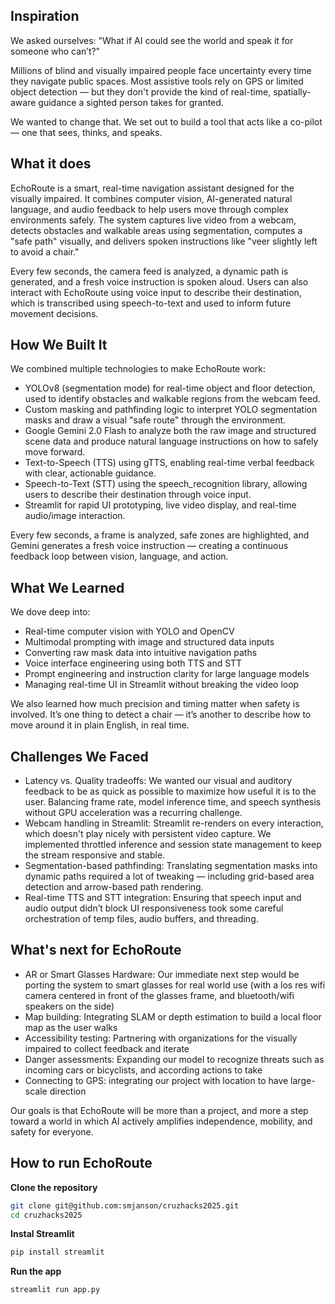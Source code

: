 ## Inspiration
We asked ourselves:
"What if AI could see the world and speak it for someone who can’t?"

Millions of blind and visually impaired people face uncertainty every time they navigate public spaces. Most assistive tools rely on GPS or limited object detection — but they don't provide the kind of real-time, spatially-aware guidance a sighted person takes for granted.

We wanted to change that.
We set out to build a tool that acts like a co-pilot — one that sees, thinks, and speaks.

## What it does

EchoRoute is a smart, real-time navigation assistant designed for the visually impaired. It combines computer vision, AI-generated natural language, and audio feedback to help users move through complex environments safely. The system captures live video from a webcam, detects obstacles and walkable areas using segmentation, computes a "safe path" visually, and delivers spoken instructions like "veer slightly left to avoid a chair."

Every few seconds, the camera feed is analyzed, a dynamic path is generated, and a fresh voice instruction is spoken aloud. Users can also interact with EchoRoute using voice input to describe their destination, which is transcribed using speech-to-text and used to inform future movement decisions.

## How We Built It
We combined multiple technologies to make EchoRoute work:
* YOLOv8 (segmentation mode) for real-time object and floor detection, used to identify obstacles and walkable regions from the webcam feed.
* Custom masking and pathfinding logic to interpret YOLO segmentation masks and draw a visual "safe route" through the environment.
* Google Gemini 2.0 Flash to analyze both the raw image and structured scene data and produce natural language instructions on how to safely move forward.
* Text-to-Speech (TTS) using gTTS, enabling real-time verbal feedback with clear, actionable guidance.
* Speech-to-Text (STT) using the speech_recognition library, allowing users to describe their destination through voice input.
* Streamlit for rapid UI prototyping, live video display, and real-time audio/image interaction.

Every few seconds, a frame is analyzed, safe zones are highlighted, and Gemini generates a fresh voice instruction — creating a continuous feedback loop between vision, language, and action.

## What We Learned
We dove deep into:

* Real-time computer vision with YOLO and OpenCV
* Multimodal prompting with image and structured data inputs
* Converting raw mask data into intuitive navigation paths
* Voice interface engineering using both TTS and STT
* Prompt engineering and instruction clarity for large language models
* Managing real-time UI in Streamlit without breaking the video loop

We also learned how much precision and timing matter when safety is involved. It’s one thing to detect a chair — it’s another to describe how to move around it in plain English, in real time.

## Challenges We Faced
* Latency vs. Quality tradeoffs: We wanted our visual and auditory feedback to be as quick as possible to maximize how useful it is to the user. Balancing frame rate, model inference time, and speech synthesis without GPU acceleration was a recurring challenge.
* Webcam handling in Streamlit: Streamlit re-renders on every interaction, which doesn't play nicely with persistent video capture. We implemented throttled inference and session state management to keep the stream responsive and stable.
* Segmentation-based pathfinding: Translating segmentation masks into dynamic paths required a lot of tweaking — including grid-based area detection and arrow-based path rendering.
* Real-time TTS and STT integration: Ensuring that speech input and audio output didn’t block UI responsiveness took some careful orchestration of temp files, audio buffers, and threading.

## What's next for EchoRoute
* AR or Smart Glasses Hardware: Our immediate next step would be porting the system to smart glasses for real world use (with a los res wifi camera centered in front of the glasses frame, and bluetooth/wifi speakers on the side)
* Map building: Integrating SLAM or depth estimation to build a local floor map as the user walks
* Accessibility testing: Partnering with organizations for the visually impaired to collect feedback and iterate
* Danger assessments: Expanding our model to recognize threats such as incoming cars or bicyclists, and according actions to take
* Connecting to GPS: integrating our project with location to have large-scale direction

Our goals is that EchoRoute will be more than a project, and more a step toward a world in which AI actively amplifies independence, mobility, and safety for everyone. 

## How to run EchoRoute
**Clone the repository**
   ```bash
   git clone git@github.com:smjanson/cruzhacks2025.git
   cd cruzhacks2025
   ```
**Instal Streamlit**
   ``` bash
   pip install streamlit
   ```
**Run the app**
   ```bash
   streamlit run app.py
   ```
